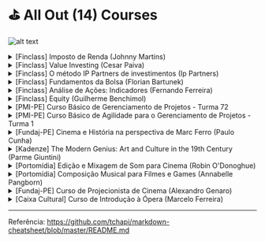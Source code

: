 # ⛳ All Out (14) Courses #
<!-- ![Group 365 (1)](https://user-images.githubusercontent.com/37581896/79034696-a27e9a80-7b8e-11ea-891f-87697b682878.png) -->
![alt text]([http://url/to/img.png](https://user-images.githubusercontent.com/37581896/179653230-bba96207-1106-4de1-b547-0161473db287.png))

<!-- ![b7f2ce7adbce11df610e6b67a4e9dc48-sticker](https://user-images.githubusercontent.com/37581896/179653230-bba96207-1106-4de1-b547-0161473db287.png) -->

<details>
           <summary>[Finclass] Imposto de Renda (Johnny Martins)</summary>
           <p></p>
           <p>&nbsp;&nbsp;&nbsp;&nbsp;&nbsp;&nbsp;🏁 Conclusão: 24/06/2022</p>
           <p>&nbsp;&nbsp;&nbsp;&nbsp;&nbsp;&nbsp;⌛ Dedicação: 1h 09m</p>
           <p>&nbsp;&nbsp;&nbsp;&nbsp;&nbsp;&nbsp;📝 Certificado: A Finclass não emite certificados</p>
           <p></p>
         </details>

<details>
           <summary>[Finclass] Value Investing (Cesar Paiva)</summary>
           <p></p>
           <p>🏁 Conclusão: 07/05/2022</p>
           <p>⌛ Dedicação: 3h 59m</p>
           <p>📝 Certificado: A Finclass não emite certificados</p>
         </details>

<details>
           <summary>[Finclass] O método IP Partners de investimentos (Ip Partners)</summary>
           <p></p>
           <p>🏁 Conclusão: 06/05/2022</p>
           <p>⌛ Dedicação: 3h 50m</p>
           <p>📝 Certificado: A Finclass não emite certificados</p>
         </details>

<details>
           <summary>[Finclass] Fundamentos da Bolsa (Florian Bartunek)</summary>
           <p></p>
           <p>🏁 Conclusão: 03/05/2022</p>
           <p>⌛ Dedicação: 7h 22m</p>
           <p>📝 Certificado: A Finclass não emite certificados</p>
         </details>

<details>
           <summary>[Finclass] Análise de Ações: Indicadores (Fernando Ferreira)</summary>
           <p></p>
           <p>🏁 Conclusão: 30/04/2022</p>
           <p>⌛ Dedicação: 6h 54m</p>
           <p>📝 Certificado: A Finclass não emite certificados</p>
         </details>

<details>
           <summary>[Finclass] Equity (Guilherme Benchimol)</summary>
           <p></p>
           <p>🏁 Conclusão: 23/04/2022</p>
           <p>⌛ Dedicação: 3h 15m</p>
           <p>📝 Certificado: A Finclass não emite certificados</p>
         </details>

<details>
           <summary>[PMI-PE] Curso Básico de Gerenciamento de Projetos - Turma 72</summary>
           <p></p>
           <p>🏁 Conclusão: 30/05/2019</p>
           <p>⌛ Dedicação: 21h 7m</p>
           <p>📝 Certificado: Em breve</p>
         </details>

<details>
           <summary>[PMI-PE] Curso Básico de Agilidade para o Gerenciamento de Projetos - Turma 1</summary>
           <p></p>
           <p>🏁 Conclusão: 23/02/2019</p>
           <p>⌛ Dedicação: 13h 20m</p>
           <p>📝 Certificado: Em breve</p>
         </details>

<details>
           <summary>[Fundaj-PE] Cinema e História na perspectiva de Marc Ferro (Paulo Cunha)</summary>
           <p></p>
           <p>🏁 Conclusão: 14/11/2018</p>
           <p>⌛ Dedicação: 5h 15m</p>
           <p>📝 Certificado: Em breve</p>
         </details>
                  
<details>
           <summary>[Kadenze] The Modern Genius: Art and Culture in the 19th Century (Parme Giuntini)</summary>
           <p></p>
           <p>🏁 Conclusão: 20/05/2018</p>
           <p>⌛ Dedicação: 5h 55m</p>
           <p>📝 Certificado: Eu fiz a participação gratuita, que não dá direito a certificado</p>
         </details>
                  
<details>
           <summary>[Portomídia] Edição e Mixagem de Som para Cinema (Robin O'Donoghue)</summary>
           <p></p>
           <p>🏁 Conclusão: Não registrada, mas entre 9 e 13 de março de 2015</p>
           <p>⌛ Dedicação: Não registrada, mas a carga horária era de 14h</p>
           <p>📝 Certificado: Em breve</p>
           <p>🔗 Referência: https://portodigital.org/118/2440-confira-video-da-semana-criativa-britanica</p>
         </details>

<details>
           <summary>[Portomídia] Composição Musical para Filmes e Games (Annabelle Pangborn)</summary>
           <p></p>
           <p>🏁 Conclusão: Não registrada, mas entre 9 e 13 de março de 2015</p>
           <p>⌛ Dedicação: Não registrada, mas a carga horária era de 14h</p>
           <p>📝 Certificado: Em breve</p>
           <p>🔗 Referência: https://portodigital.org/118/2440-confira-video-da-semana-criativa-britanica</p>
         </details>

<details>
           <summary>[Fundaj-PE] Curso de Projecionista de Cinema (Alexandro Genaro)</summary>
           <p></p>
           <p>🏁 Conclusão: 19/12/2014</p>
           <p>⌛ Dedicação: Não registrada, mas a carga horária era de 40h</p>
           <p>📝 Certificado: Em breve</p>
         </details>

<details>
           <summary>[Caixa Cultural] Curso de Introdução à Ópera (Marcelo Ferreira)</summary>
           <p></p>
           <p>🏁 Conclusão: 29/08/2014</p>
           <p>⌛ Dedicação: Não registrada, mas a carga horária era de 20h</p>
           <p>📝 Certificado: Em breve</p>
           <p>🔗 Referência: https://www.facebook.com/introducaoaopera/</p>
         </details>

- - - -


Referência: https://github.com/tchapi/markdown-cheatsheet/blob/master/README.md
